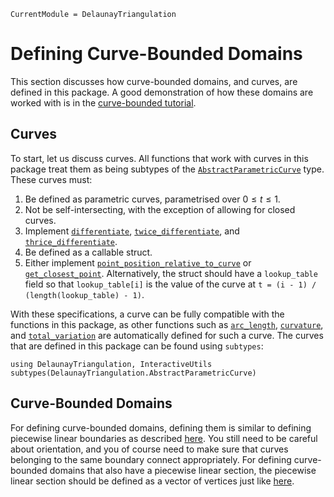 ```@meta 
CurrentModule = DelaunayTriangulation
```

# Defining Curve-Bounded Domains 

This section discusses how curve-bounded domains, and curves, are defined in this package. A good demonstration of how these domains are worked with is in the [curve-bounded tutorial](../tutorials/curve_bounded.md).

## Curves

To start, let us discuss curves. All functions that work with curves in this package treat them as being subtypes of the [`AbstractParametricCurve`](@ref) type. These curves must:

1. Be defined as parametric curves, parametrised over $0 \leq t \leq 1$.
2. Not be self-intersecting, with the exception of allowing for closed curves.
3. Implement [`differentiate`](@ref), [`twice_differentiate`](@ref), and [`thrice_differentiate`](@ref).
4. Be defined as a callable struct.
5. Either implement [`point_position_relative_to_curve`](@ref) or [`get_closest_point`](@ref). Alternatively, the struct should have a `lookup_table` field so that `lookup_table[i]` is the value of the curve at `t = (i - 1) / (length(lookup_table) - 1)`.

With these specifications, a curve can be fully compatible with the functions in this package, as other functions such as [`arc_length`](@ref), [`curvature`](@ref), and [`total_variation`](@ref) are automatically defined for such a curve. The curves that are defined in this package can be found using `subtypes`:

```@example 
using DelaunayTriangulation, InteractiveUtils
subtypes(DelaunayTriangulation.AbstractParametricCurve)
```

## Curve-Bounded Domains

For defining curve-bounded domains, defining them is similar to defining piecewise linear boundaries as described [here](boundaries.md). You still need to be careful about orientation, and you of course need to make sure that curves belonging to the same boundary connect appropriately. For defining curve-bounded domains that also have a piecewise linear section, the piecewise linear section should be defined as a vector of vertices just like [here](boundaries.md).